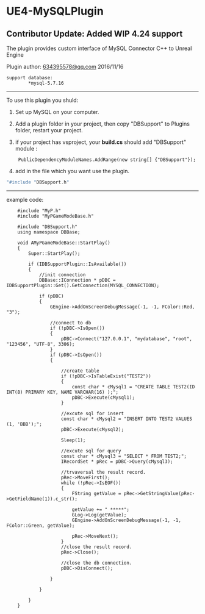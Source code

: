 # UE4-MySQLPlugin

## Contributor Update: Added WIP 4.24 support
The plugin provides custom interface of MySQL Connector C++ to Unreal Engine

Plugin author: 
634395578@qq.com	2016/11/16


	support database:
			*mysql-5.7.16


------------






To use this plugin you shuld:

1. Set up MySQL on your computer.
2. Add a plugin folder in your project, then copy "DBSupport" to Plugins folder, restart your project.
3. if your project has vsproject, your **build.cs** should add "DBSupport" module :
		
		PublicDependencyModuleNames.AddRange(new string[] {"DBSupport"});
	
4. add  in the file which you want use the plugin.
```cpp
"#include "DBSupport.h"
```



------------




example code:

		#include "MyP.h"
		#include "MyPGameModeBase.h"
		
		#include "DBSupport.h"
		using namespace DBBase;

		void AMyPGameModeBase::StartPlay()
		{
			Super::StartPlay();

			if (IDBSupportPlugin::IsAvailable())
			{
				//init connection
				DBBase::IConnection * pDBC = IDBSupportPlugin::Get().GetConnection(MYSQL_CONNECTION);

				if (pDBC)
				{
					GEngine->AddOnScreenDebugMessage(-1, -1, FColor::Red, "3");

					//connect to db
					if (!pDBC->IsOpen())
					{
						pDBC->Connect("127.0.0.1", "mydatabase", "root", "123456", "UTF-8", 3306);
					}
					if (pDBC->IsOpen())
					{
						
						//create table
						if (!pDBC->IsTableExist("TEST2"))
						{
							const char * cMysql1 = "CREATE TABLE TEST2(ID INT(8) PRIMARY KEY, NAME VARCHAR(16) );";
							pDBC->Execute(cMysql1);
						}
						
						//excute sql for insert
						const char * cMysql2 = "INSERT INTO TEST2 VALUES (1, 'BBB');";
						pDBC->Execute(cMysql2);

						Sleep(1);
						
						//excute sql for query
						const char * cMysql3 = "SELECT * FROM TEST2;";
						IRecordSet * pRec = pDBC->Query(cMysql3);

						//trvaversal the result record.
						pRec->MoveFirst();
						while (!pRec->IsEOF())
						{
							FString getValue = pRec->GetStringValue(pRec->GetFieldName(1)).c_str();

							getValue += " *****";
							GLog->Log(getValue);
							GEngine->AddOnScreenDebugMessage(-1, -1, FColor::Green, getValue);

							pRec->MoveNext();
						}
						//close the result record.
						pRec->Close();

						//close the db connection.
						pDBC->DisConnect();

					}

				}

			}
		}

